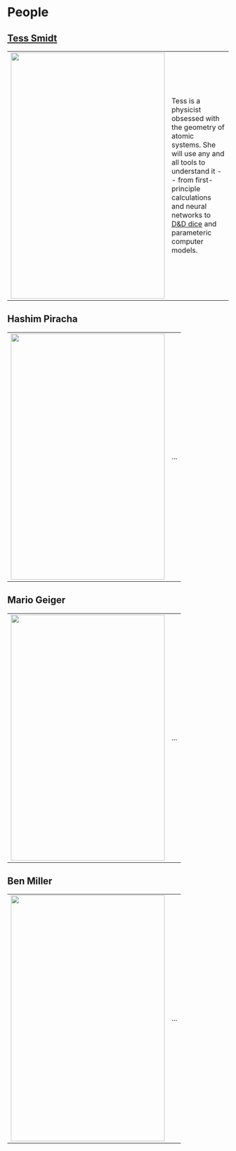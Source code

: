 # People

## <a href="https://blondegeek.github.io/">Tess Smidt</a>
<table class="display" border="0" style="{border: none;}">
<tr>
  <td>
  <img src="https://atomicarchitects.github.io/assets/img/tess_with_duck_small.jpg" width="350" height="560">
  </td>
  <td style="text-align:left">
Tess is a physicist obsessed with the geometry of atomic systems. She will use any and all tools to understand it -- from first-principle calculations and neural networks to <a href="https://en.wikipedia.org/wiki/Dice#Applications">D&D dice</a> and parameteric computer models.
  </td>
</tr>
</table>

## Hashim Piracha
<table class="display" border="0" style="{border: none;}">
<tr>
  <td>
  <img src="https://atomicarchitects.github.io/assets/img/hashim_with_duck_small.jpg" width="350" height="560" />
  </td>
  <td style="text-align:left">
  ...
  </td>
</tr>
</table>

## Mario Geiger
<table class="display" border="0" style="{border: none;}">
<tr>
  <td>
  <img src="https://atomicarchitects.github.io/assets/img/mario_with_duck_small.jpg" width="350" height="560" />
  </td>
  <td style="text-align:left">
  ...
  </td>
</tr>
</table>

## Ben Miller
<table class="display" border="0" style="{border: none;}">
<tr>
  <td>
  <img src="https://atomicarchitects.github.io/assets/img/ben_with_duck_small.jpg" width="350" height="560" />
  </td>
  <td style="text-align:left">
  ...
  </td>
</tr>
</table>
